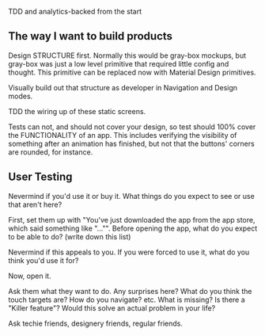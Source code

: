 TDD and analytics-backed from the start

## The way I want to build products
Design STRUCTURE first. Normally this would be gray-box mockups, but gray-box was just a low level primitive that required little config and thought. This primitive can be replaced now with Material Design primitives.

Visually build out that structure as developer in Navigation and Design modes.

TDD the wiring up of these static screens.

Tests can not, and should not cover your design, so test should 100% cover the FUNCTIONALITY of an app. This includes verifying the visibility of something after an animation has finished, but not that the buttons' corners are rounded, for instance.

## User Testing
Nevermind if you'd use it or buy it. What things do you expect to see or use that aren't here?

First, set them up with "You've just downloaded the app from the app store, which said something like "..."". Before opening the app, what do you expect to be able to do? (write down this list)

Nevermind if this appeals to you. If you were forced to use it, what do you think you'd use it for?

Now, open it.

Ask them what they want to do. Any surprises here? What do you think the touch targets are? How do you navigate? etc. What is missing? Is there a "Killer feature"? Would this solve an actual problem in your life?

Ask techie friends, designery friends, regular friends.
